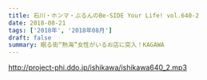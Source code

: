 ```yaml
---
title: 石川・ホンマ・ぶるんのBe-SIDE Your Life! vol.640-2
date: 2018-08-21
tags: ['2018年', '2018年08月']
draft: false
summary: 眠る街“熱海”女性がいるお店に突入！KAGAWA
---
```


http://project-phi.ddo.jp/ishikawa/ishikawa640_2.mp3
